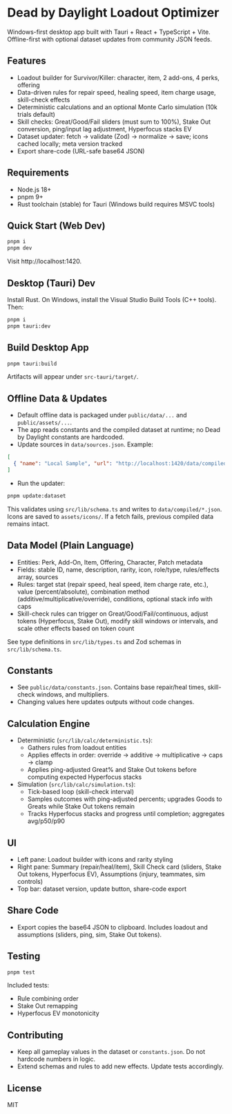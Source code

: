 # Dead by Daylight Loadout Optimizer

Windows-first desktop app built with Tauri + React + TypeScript + Vite. Offline-first with optional dataset updates from community JSON feeds.

## Features
- Loadout builder for Survivor/Killer: character, item, 2 add-ons, 4 perks, offering
- Data-driven rules for repair speed, healing speed, item charge usage, skill-check effects
- Deterministic calculations and an optional Monte Carlo simulation (10k trials default)
- Skill checks: Great/Good/Fail sliders (must sum to 100%), Stake Out conversion, ping/input lag adjustment, Hyperfocus stacks EV
- Dataset updater: fetch → validate (Zod) → normalize → save; icons cached locally; meta version tracked
- Export share-code (URL-safe base64 JSON)

## Requirements
- Node.js 18+
- pnpm 9+
- Rust toolchain (stable) for Tauri (Windows build requires MSVC tools)

## Quick Start (Web Dev)
```bash
pnpm i
pnpm dev
```
Visit http://localhost:1420.

## Desktop (Tauri) Dev
Install Rust. On Windows, install the Visual Studio Build Tools (C++ tools). Then:
```bash
pnpm i
pnpm tauri:dev
```

## Build Desktop App
```bash
pnpm tauri:build
```
Artifacts will appear under `src-tauri/target/`.

## Offline Data & Updates
- Default offline data is packaged under `public/data/...` and `public/assets/...`.
- The app reads constants and the compiled dataset at runtime; no Dead by Daylight constants are hardcoded.
- Update sources in `data/sources.json`. Example:
```json
[
  { "name": "Local Sample", "url": "http://localhost:1420/data/compiled/dataset.json" }
]
```
- Run the updater:
```bash
pnpm update:dataset
```
This validates using `src/lib/schema.ts` and writes to `data/compiled/*.json`. Icons are saved to `assets/icons/`. If a fetch fails, previous compiled data remains intact.

## Data Model (Plain Language)
- Entities: Perk, Add-On, Item, Offering, Character, Patch metadata
- Fields: stable ID, name, description, rarity, icon, role/type, rules/effects array, sources
- Rules: target stat (repair speed, heal speed, item charge rate, etc.), value (percent/absolute), combination method (additive/multiplicative/override), conditions, optional stack info with caps
- Skill-check rules can trigger on Great/Good/Fail/continuous, adjust tokens (Hyperfocus, Stake Out), modify skill windows or intervals, and scale other effects based on token count

See type definitions in `src/lib/types.ts` and Zod schemas in `src/lib/schema.ts`.

## Constants
- See `public/data/constants.json`. Contains base repair/heal times, skill-check windows, and multipliers.
- Changing values here updates outputs without code changes.

## Calculation Engine
- Deterministic (`src/lib/calc/deterministic.ts`):
  - Gathers rules from loadout entities
  - Applies effects in order: override → additive → multiplicative → caps → clamp
  - Applies ping-adjusted Great% and Stake Out tokens before computing expected Hyperfocus stacks
- Simulation (`src/lib/calc/simulation.ts`):
  - Tick-based loop (skill-check interval)
  - Samples outcomes with ping-adjusted percents; upgrades Goods to Greats while Stake Out tokens remain
  - Tracks Hyperfocus stacks and progress until completion; aggregates avg/p50/p90

## UI
- Left pane: Loadout builder with icons and rarity styling
- Right pane: Summary (repair/heal/item), Skill Check card (sliders, Stake Out tokens, Hyperfocus EV), Assumptions (injury, teammates, sim controls)
- Top bar: dataset version, update button, share-code export

## Share Code
- Export copies the base64 JSON to clipboard. Includes loadout and assumptions (sliders, ping, sim, Stake Out tokens).

## Testing
```bash
pnpm test
```
Included tests:
- Rule combining order
- Stake Out remapping
- Hyperfocus EV monotonicity

## Contributing
- Keep all gameplay values in the dataset or `constants.json`. Do not hardcode numbers in logic.
- Extend schemas and rules to add new effects. Update tests accordingly.

## License
MIT